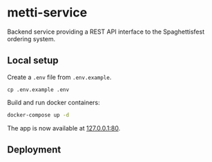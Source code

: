 
# metti-service

Backend service providing a REST API interface to the Spaghettisfest ordering system.

## Local setup

Create a `.env` file from `.env.example`.

```
cp .env.example .env
```

Build and run docker containers:

```bash
docker-compose up -d
```

The app is now available at [127.0.0.1:80](http://127.0.0.1).

## Deployment
